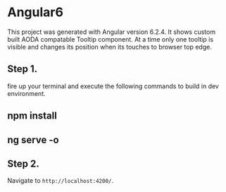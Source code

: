 # Angular6

This project was generated with Angular version 6.2.4. It shows custom built AODA compatable Tooltip component.
At a time only one tooltip is visible and changes its position when its touches to browser top edge.

## Step 1.
fire up your terminal and execute the following commands to build in dev environment.  
## npm install
## ng serve -o
    
    
## Step 2.
Navigate to `http://localhost:4200/`.
